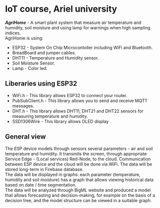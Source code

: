 # IoT course, Ariel university
**_AgriHome_** - A smart plant system that measure air temperature and humidity, soil moisture and using lamp for warnings when high sampling indices.<br />
AgriHome is using:<br />
  * ESP32 - System On Chip Microcontoller including WiFi and Bluetooth.<br />
  * BreadBoard and jumper cables.<br />
  * DHT11 - Temperature and Humidity sensor.<br />
  * Soil Moisture Sensor. <br />
  * Lamp - Color led. <br />


## Liberaries using ESP32
 * WiFi.h - This library allows ESP32 to connect your router.<br />
 * PubSubClient.h - This library allows you to send and receive MQTT messages.<br />
 * DHT.h - This library allows DHT11, DHT21 and DHT22 sensors for measuring temperature and humidity.<br />
 * SSD1306Wire - This library allows OLED display

## General view
The ESP device models through sensors several parameters - air and soil temperature and humidity. It transmits the screen, through appropriate Service Edge - (Local services) Red-Node, to the cloud. Communication between ESP device and the cloud will be done via WiFi.
The data will be stored long-term in Firebase database.<br />
The data will be displayed in graphs: each parameter (temperature, humidity and soil moisture) has a graph that allows viewing historical data based on date / time segmentation.<br />
The data will be analyzed through BigML website and produced a model that allows forecasting and decision-making, for example on the basis of a decision tree, and the model structure can be viewed in a suitable graph.
